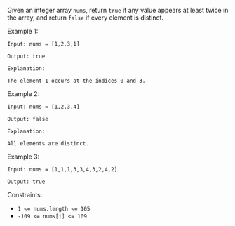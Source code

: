 Given an integer array `nums`, return `true` if any value appears at least twice in the array, and return `false` if every element is distinct.

Example 1:

```
Input: nums = [1,2,3,1]

Output: true

Explanation:

The element 1 occurs at the indices 0 and 3.
```

Example 2:

```
Input: nums = [1,2,3,4]

Output: false

Explanation:

All elements are distinct.
```

Example 3:

```
Input: nums = [1,1,1,3,3,4,3,2,4,2]

Output: true
```

Constraints:

- `1 <= nums.length <= 105`
- `-109 <= nums[i] <= 109`
